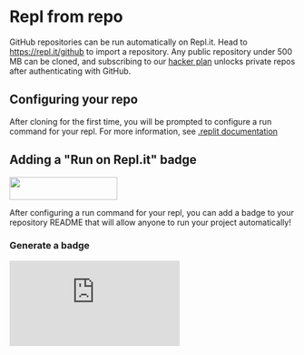 # Repl from repo

GitHub repositories can be run automatically on Repl.it. Head to https://repl.it/github to import a repository. Any public repository under 500 MB can be cloned, and subscribing to our [hacker plan](https://repl.it/pricing) unlocks private repos after authenticating with GitHub.

## Configuring your repo

After cloning for the first time, you will be prompted to configure a run command for your repl. For more information, see [.replit documentation](https://docs.repl.it/repls/dot-replit)

## Adding a "Run on Repl.it" badge

<img style="height: 40px; width: 190px;" src='/images/repls/run-on-replit.svg'>

After configuring a run command for your repl, you can add a badge to your repository README that will allow anyone to run your project automatically!

### Generate a badge

<iframe style="border:0;" src="https://run-on-replit-replitjeremy.util.repl.co" />